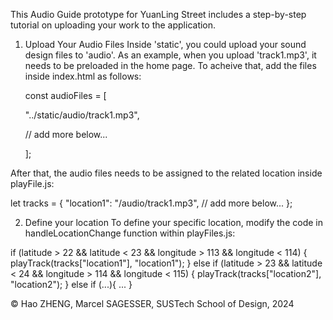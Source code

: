 This Audio Guide prototype for YuanLing Street includes a step-by-step tutorial on uploading your work to the application.

1. Upload Your Audio Files
Inside 'static', you could upload your sound design files to 'audio'. As an example, when you upload 'track1.mp3', it needs to be preloaded in the home page. To acheive that, add the files inside index.html as follows:

    const audioFiles = [
     
    "../static/audio/track1.mp3",
   
    // add more below...
   
    ];

After that, the audio files needs to be assigned to the related location inside playFile.js:

let tracks = {
    "location1": "/audio/track1.mp3",
    // add more below...
};

2. Define your location
To define your specific location, modify the code in handleLocationChange function within playFiles.js:    

if (latitude > 22 && latitude < 23 && longitude > 113 && longitude < 114) {
        playTrack(tracks["location1"], "location1");
    } else if (latitude > 23 && latitude < 24 && longitude > 114 && longitude < 115) {
        playTrack(tracks["location2"], "location2");
    } else if (...){
        ...
    }


© Hao ZHENG, Marcel SAGESSER, SUSTech School of Design, 2024

